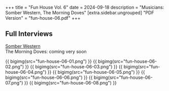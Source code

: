 +++
title = "Fun House Vol. 6"
date = 2024-09-18
description = "Musicians: Somber Western, The Morning Doves"
[extra.sidebar.ungrouped]
"PDF Version" = "fun-house-06.pdf"
+++

## Full Interviews
[Somber Western](somber-western-interview-24-08-27.pdf)<br>
The Morning Doves: coming very soon

{{ bigimg(src="fun-house-06-01.png") }}
{{ bigimg(src="fun-house-06-02.png") }}
{{ bigimg(src="fun-house-06-03.png") }}
{{ bigimg(src="fun-house-06-04.png") }}
{{ bigimg(src="fun-house-06-05.png") }}
{{ bigimg(src="fun-house-06-06.png") }}
{{ bigimg(src="fun-house-06-07.png") }}
{{ bigimg(src="fun-house-06-08.png") }}
